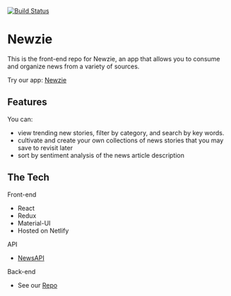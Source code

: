 [![Build Status](https://travis-ci.com/The-Newsies/newsies-fe.svg?branch=master)](https://travis-ci.com/The-Newsies/newsies-fe)

# Newzie

This is the front-end repo for Newzie, an app that allows you to consume and organize news from a variety of sources. 

Try our app: [Newzie](https://newzie.netlify.com)

## Features

You can:
  
* view trending new stories, filter by category, and search by key words. 
* cultivate and create your own collections of news stories that you may save to revisit later
* sort by sentiment analysis of the news article description

## The Tech

Front-end
* React
* Redux
* Material-UI
* Hosted on Netlify

API
* [NewsAPI](https://newsapi.org/)

Back-end
* See our [Repo](https://github.com/The-Newsies/newsies-be)
